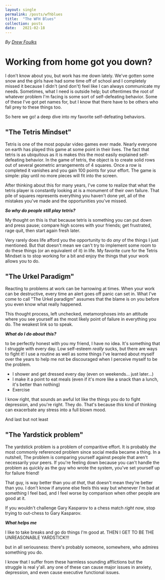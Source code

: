 ```yaml
---
layout: single
permalink: /posts/wfhblues
title:  "The WFH Blues"
collection: posts
date:   2021-02-18
---
```


_By [Drew Foulks](https://linkedin.com/in/andrewfoulks)_


# Working from home got you down?

I don't know about you, but work has me down lately. We've gotten some snow and the girls have had some time off of school and I completely missed it because I didn't (and don't) feel like I can always communicate my needs. Sometimes, what I need is outside help; but oftentimes the root of whatever problem I'm facing is some sort of self-defeating behavior. Some of these I've got pet names for, but I know that there have to be others who fall prey to these things too.

So here we go! a deep dive into my favorite self-defeating behaviors.

## "The Tetris Mindset"

Tetris is one of the most popular video games ever made. Nearly everyone on earth has played this game at some point in their lives. The fact that tetris is as ubiquitous as it is makes this the most easily explained self-defeating behavior. In the game of tetris, the object is to create solid rows out of several geometric arrangements of 4 squares. Once a row is completed it vanishes and you gain 100 points for your effort. The game is simple: play until no more pieces will fit into the screen.

After thinking about this for many years, I've come to realize that what the tetris player is constantly looking at is a monument of their own failure. That pile of squares represents everything you haven't done yet, all of the mistakes you've made and the opportunities you've missed.

_**So why do people still play tetris?**_

My thought on this is that because tetris is something you can put down and press pause; compare high scores with your friends; get frustrated, rage quit, then start again fresh later.

Very rarely does life afford you the opportunity to do _any_ of the things I just mentioned. But that doesn't mean we can't try to implement some room to do these things (or an equivalent of it) in life. My favorite cure for the Tetris Mindset is to stop working for a bit and enjoy the things that your work allows you to do.

## "The Urkel Paradigm"

Reacting to problems at work can be harrowing at times. When your work can be destructive, every time an alert goes off panic can set in. What I've come to call "The Urkel paradigm" assumes that the blame is on you before you even know what really happened.

This thought process, left unchecked, metamorphoses into an attitude where you see yourself as the most likely point of failure in everything you do. The weakest link so to speak.

_**What do I do about this?**_

to be perfectly honest with you my friend, I have no idea. It's something that I struggle with every day. Low self-esteem _really_ sucks, but there are ways to fight it! I use a routine as well as some things I've learned about myself over the years to help me not be discouraged when I perceive myself to be the problem.

* I shower and get dressed every day (even on weekends... just later...)
* I make it a point to eat meals (even if it's more like a snack than a lunch, it's better than nothing)
* Exercise

I know right, that sounds an awful lot like the things you do to fight depression, and you're right. They do. That's because _this_ kind of thinking can exacerbate any stress into a full blown mood.


And last but not least
 
## "The Yardstick problem"

The yardstick problem is a problem of comparitive effort. It is probably _the_ most commonly referenced problem since social media became a thing. In a nutshell, The problem is comparing yourself against people that aren't necessarily your peers. If you're feeling down because you can't handle the problem as quickly as the guy who wrote the system, you've set yourself up for failure friend!

That guy, is way better than you _at that_, that doesn't mean they're better than you. I don't know if anyone else feels this way but whenever I'm bad at something I feel bad, and I feel worse by comparison when other people are good at it.

If you wouldn't challenge Gary Kasparov to a chess match _right now_, stop trying to out-chess to Gary Kasparov.

_**What helps me**_

I like to take breaks and go do things I'm good at. THEN I GET TO BE THE UNREASONABLE YARDSTICK!!!

but in all seriousness: there's probably someone, somewhere, who admires something you do.


I know that I suffer from these harmless sounding afflictions but the struggle is real y'all. any one of these can cause major issues in anxiety, depression, and even cause executive functional issues.
